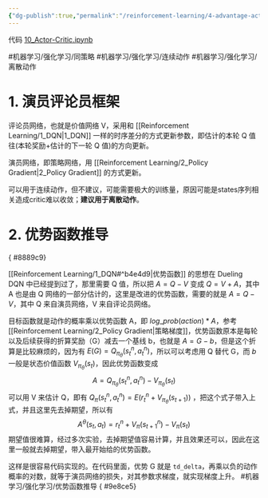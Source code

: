 ```yaml
---
{"dg-publish":true,"permalink":"/reinforcement-learning/4-advantage-actor-critic-a2-c/","dgPassFrontmatter":true,"created":"2024-01-10T10:29:37.192+08:00"}
---
```



代码 [10\_Actor-Critic.ipynb](https://github.com/Aegis1863/ML_practice/blob/master/%E5%BC%BA%E5%8C%96%E5%AD%A6%E4%B9%A0%E7%AC%94%E8%AE%B0/10_Actor-Critic.ipynb)

#机器学习/强化学习/同策略 #机器学习/强化学习/连续动作 #机器学习/强化学习/离散动作 

# 1. 演员评论员框架

评论员网络，也就是价值网络 V，采用和 [[Reinforcement Learning/1_DQN\|1_DQN]] 一样的时序差分的方式更新参数，即估计的本轮 Q 值往(本轮奖励+估计的下一轮 Q 值)的方向更新。

演员网络，即策略网络，用 [[Reinforcement Learning/2_Policy Gradient\|2_Policy Gradient]] 的方式更新。

可以用于连续动作，但不建议，可能需要极大的训练量，原因可能是states序列相关造成critic难以收敛；**建议用于离散动作**。

# 2. 优势函数推导
{ #8889c9}

[[Reinforcement Learning/1_DQN#^b4e4d9\|优势函数]] 的思想在 Dueling DQN 中已经提到过了，那里需要 Q 值，所以把 $A = Q - V​​$ 变成 $Q=V+A$，其中 A 也是由 Q 网络的一部分估计的，这里是改进的优势函数，需要的就是 $A = Q - V​​$，其中 Q 来自演员网络，V 来自评论员网络。

目标函数就是动作的概率乘以优势函数 A，即 $log\_prob(action)* A$，参考 [[Reinforcement Learning/2_Policy Gradient\|策略梯度]]，优势函数原本是每轮以及后续获得的折算奖励（G）减去一个基线 b，也就是 $A = G-b$，但是这个折算是比较麻烦的，因为有 $E(G) = Q_{\pi_{\theta}}(s^n_t,a^n_t)$，所以可以考虑用 Q 替代 G，而 $b$ 一般是状态价值函数 $V_{\pi_{\theta}}(s_t)$，因此优势函数变成
$$A = Q_{\pi_{\theta}}(s^n_t,a^n_t)-V_{\pi_{\theta}}(s_t)$$
可以用 V 来估计 Q，即有 $Q_{\pi}(s^n_t,a^n_t)=E(r_t^n+V_{\pi_{\theta}}(s_{t+1}))$ ，把这个式子带入上式，并且这里先去掉期望，所以有
$$A^{\theta}\left(s_t,a_t\right) = r_t^n+V_{\pi}(s_{t+1}^n) - V_{\pi}(s_t)$$
期望值很难算，经过多次实验，去掉期望值容易计算，并且效果还可以，因此在这里一般就去掉期望，带入最开始给的优势函数。

这样是很容易代码实现的。在代码里面，优势 G 就是 `td_delta`，再乘以负的动作概率的对数，就等于演员网络的损失，对其参数求梯度，就实现梯度上升。 #机器学习/强化学习/优势函数推导 
{ #9e8ce5}

